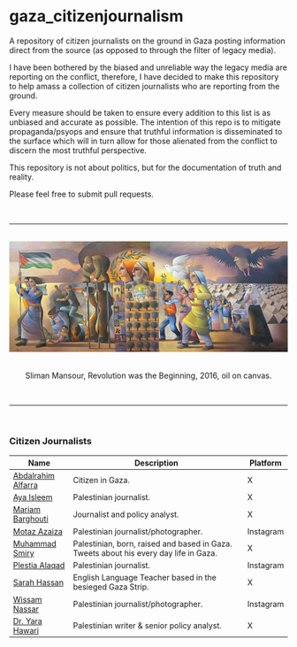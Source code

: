 # gaza_citizenjournalism
A repository of citizen journalists on the ground in Gaza posting information direct from the source (as opposed to through the filter of legacy media).

I have been bothered by the biased and unreliable way the legacy media are reporting on the conflict, therefore, I have decided to make this repository to help amass a collection of citizen journalists who are reporting from the ground.

Every measure should be taken to ensure every addition to this list is as unbiased and accurate as possible. The intention of this repo is to mitigate propaganda/psyops and ensure that truthful information is disseminated to the surface which will in turn allow for those alienated from the conflict to discern the most truthful perspective.

This repository is not about politics, but for the documentation of truth and reality.

Please feel free to submit pull requests.

<br>

---
<br>

<div align="center">
<img src="./images/sliman_mansour.jpg" height="200px">
</div>
<div align="center">
<br>
<p>Sliman Mansour, Revolution was the Beginning, 2016, oil on canvas.</p>
</div>
<br>

---

<br>

### Citizen Journalists
Name | Description | Platform |
|---|---|---|
| [Abdalrahim Alfarra](https://x.com/AboodMalfarra) | Citizen in Gaza. | X |
| [Aya Isleem](https://x.com/AyaIsleemEn) | Palestinian journalist. | X |
| [Mariam Barghouti](https://x.com/MariamBarghouti) | Journalist and policy analyst. | X |
| [Motaz Azaiza](https://www.instagram.com/motaz_azaiza) | Palestinian journalist/photographer. | Instagram |
| [Muhammad Smiry](https://x.com/MuhammadSmiry) | Palestinian, born, raised and based in Gaza. Tweets about his every day life in Gaza. | X |
| [Plestia Alaqad](https://www.instagram.com/byplestia/) | Palestinian journalist. | Instagram |
| [Sarah Hassan](https://x.com/Sarah_Hassan94) | English Language Teacher based in the besieged Gaza Strip. | X |
| [Wissam Nassar](https://www.instagram.com/wissamgaza/) | Palestinian journalist/photographer. | Instagram |
| [Dr. Yara Hawari](https://x.com/yarahawari) | Palestinian writer & senior policy analyst. | X |


